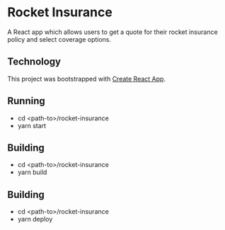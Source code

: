 # Rocket Insurance

A React app which allows users to get a quote for their rocket insurance policy and select coverage options.

## Technology
This project was bootstrapped with [Create React App](https://github.com/facebook/create-react-app).

## Running
  - cd \<path-to\>/rocket-insurance
  - yarn start

## Building
  - cd \<path-to\>/rocket-insurance
  - yarn build

## Building
  - cd \<path-to\>/rocket-insurance
  - yarn deploy
